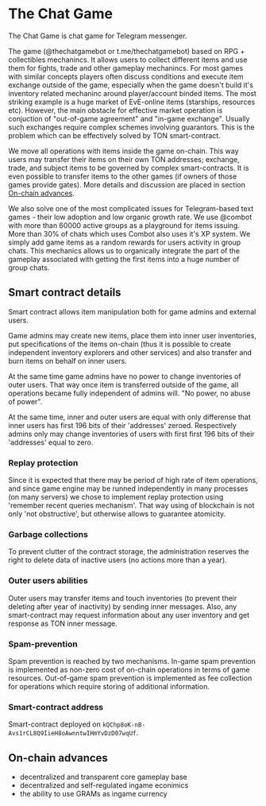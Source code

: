 # The Chat Game
The Chat Game is chat game for Telegram messenger.

The game (@thechatgamebot or t.me/thechatgamebot) based on RPG + collectibles mechanincs. It allows users to collect different items and use them for fights, trade and other gameplay mechanincs. For most games with similar concepts players often discuss conditions and execute item exchange outside of the game, especially when the game doesn't build it's inventory related mechaninc around player/account binded items. The most striking example is a huge market of EvE-online items (starships, resources etc). However, the main obstacle for effective market operation is conjuction of "out-of-game agreement" and "in-game exchange". Usually such exchanges require complex schemes involving guarantors. This is the problem which can be effectively solved by TON smart-contract.

We move all operations with items inside the game on-chain. This way users may transfer their items on their own TON addresses; exchange, trade, and subject items to be governed by complex smart-contracts. It is even possible to transfer items to the other games (if owners of those games provide gates). More details and discussion are placed in section [On-chain advances](#onchain).

We also solve one of the most complicated issues for Telegram-based text games - their low adoption and low organic growth rate. We use @combot with more than 60000 active groups as a playground for items issuing. More than 30% of chats which uses Combot also uses it's XP system. We simply add game items as a random rewards for users activity in group chats. This mechanics allows us to organically integrate the part of the gameplay associated with getting the first items into a huge number of group chats.

## Smart contract details
Smart contract allows item manipulation both for game admins and external users.

Game admins may create new items, place them into inner user inventories, put specifications of the items on-chain (thus it is possible to create independent inventory explorers and other services) and also transfer and burn items on behalf on inner users.

At the same time game admins have no power to change inventories of outer users. That way once item is transferred outside of the game, all operations became fully independent of admins will. "No power, no abuse of power".

At the same time, inner and outer users are equal with only differense that inner users has first 196 bits of their 'addresses' zeroed. Respectively admins only may change inventories of users with first first 196 bits of their 'addresses' equal to zero.

### Replay protection
Since it is expected that there may be period of high rate of item operations, and since game engine may be runned independently in many processes (on many servers) we chose to implement replay protection using 'remember recent queries mechanism'. That way using of blockchain is not only 'not obstructive', but otherwise allows to guarantee atomicity.

### Garbage collections
To prevent clutter of the contract storage, the administration reserves the right to delete data of inactive users (no actions more than a year).

### Outer users abilities
Outer users may transfer items and touch inventories (to prevent their deleting after year of inactivity) by sending inner messages. Also, any smart-contract may request information about any user inventory and get response as TON inner message.

### Spam-prevention
Spam prevention is reached by two mechanisms. In-game spam prevention is implemented as non-zero cost of on-chain operations in terms of game resources. Out-of-game spam prevention is implemented as fee collection for operations which require storing of additional information.

### Smart-contract address
Smart-contract deployed on `kQChp8oK-nB-Avs1rCL8Q9IieH8oAwnntwIHmYvDzD07wqUf`.


## <a name="onchain"></a>On-chain advances

+ decentralized and transparent core gameplay base
+ decentralized and self-regulated ingame econimics
+ the ability to use GRAMs as ingame currency
